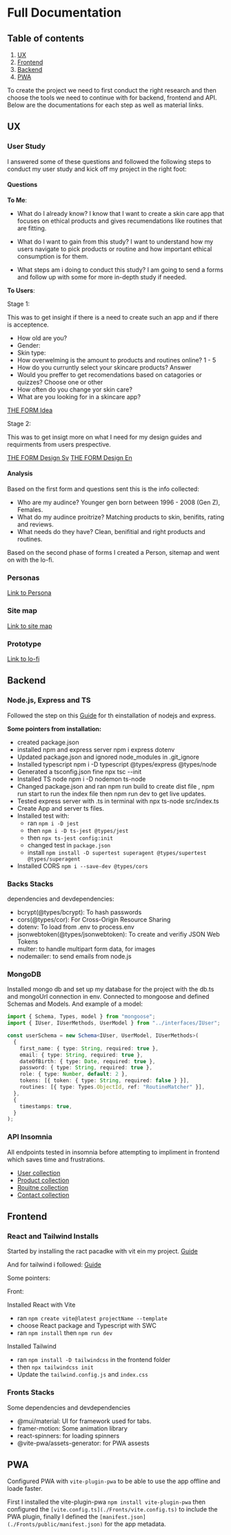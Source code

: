 # Full Documentation

## Table of contents

1. [UX](#ux)
2. [Frontend](#frontend)
3. [Backend](#backend)
4. [PWA](#pwa)

To create the project we need to first conduct the right research and then choose the tools we need to continue with for backend, frontend and API. Below are the documentations for each step as well as material links.

## UX

### User Study

I answered some of these questions and followed the following steps to conduct my user study and kick off my project in the right foot:

#### Questions

**To Me**:

- What do I already know?
  I know that I want to create a skin care app that focuses on ethical products and gives recumendations like routines that are fitting.

- What do I want to gain from this study?
  I want to understand how my users navigate to pick products or routine and how important ethical consumption is for them.

- What steps am i doing to conduct this study?
  I am going to send a forms and follow up with some for more in-depth study if needed.

**To Users**:

Stage 1:

This was to get insight if there is a need to create such an app and if there is acceptence.

- How old are you?
- Gender:
- Skin type:
- How overwelming is the amount to products and routines online? 1 - 5
- How do you curruntly select your skincare products? Answer
- Would you preffer to get recomendations based on catagories or quizzes? Choose one or other
- How often do you change yor skin care?
- What are you looking for in a skincare app?

[THE FORM Idea](https://forms.gle/fCrjog4BxAWSdTrY9)

Stage 2:

This was to get insigt more on what I need for my design guides and requirments from users prespective.

[THE FORM Design Sv](https://forms.gle/3UE1qrjUBj7CT81h7)
[THE FORM Design En](https://forms.gle/kBsomr6rxwqgEDNGA)

#### Analysis

Based on the first form and questions sent this is the info collected:

- Who are my audince? Younger gen born between 1996 - 2008 (Gen Z), Females.
- What do my audince proitrize? Matching products to skin, benifits, rating and reviews.
- What needs do they have? Clean, benifitial and right products and routines.

Based on the second phase of forms I created a Person, sitemap and went on with the lo-fi.

### Personas

[Link to Persona](https://www.figma.com/board/XnSUDxolkJOaFkZ4qN7uAo/Personas-_-SiteMaps?node-id=0-1&node-type=CANVAS&t=AgP9NL88lJ2BD1iq-0)

### Site map

[Link to site map](https://www.figma.com/board/XnSUDxolkJOaFkZ4qN7uAo/Personas-_-SiteMaps?node-id=0-1&node-type=CANVAS&t=AgP9NL88lJ2BD1iq-0)

### Prototype

[Link to lo-fi](https://www.figma.com/design/c2cu6Ibahgz1BqYKOdzrRJ/Low-fi-design?node-id=147-88&node-type=FRAME&t=G5aifOy9T7enKAaR-0)

## Backend

### Node.js, Express and TS

Followed the step on this [Guide](https://blog.logrocket.com/how-to-set-up-node-typescript-express/) for th einstallation of nodejs and express.

**Some pointers from installation:**

- created package.json
- installed npm and express server npm i express dotenv
- Updated package.json and ignored node_modules in .git_ignore
- Installed typescript npm i -D typescript @types/express @types/node
- Generated a tsconfig.json fine npx tsc --init
- Installed TS node npm i -D nodemon ts-node
- Changed package.json and ran npm run build to create dist file , npm run start to run the index file then npm run dev to get live updates.
- Tested express server with .ts in terminal with npx ts-node src/index.ts
- Create App and server ts files.
- Installed test with:
  - ran `npm i -D jest`
  - then `npm i -D ts-jest @types/jest`
  - then `npx ts-jest config:init`
  - changed test in `package.json`
  - install `npm install -D supertest superagent @types/supertest @types/superagent`
- Installed CORS `npm i --save-dev @types/cors`

### Backs Stacks

dependencies and devdependencies:

- bcrypt(@types/bcrypt): To hash passwords
- cors(@types/cor): For Cross-Origin Resource Sharing
- dotenv: To load from .env to process.env
- jsonwebtoken(@types/jsonwebtoken): To create and verifiy JSON Web Tokens
- multer: to handle multipart form data, for images
- nodemailer: to send emails from node.js

### MongoDB

Installed mongo db and set up my database for the project with the db.ts and mongoUrl connection in env. Connected to mongoose and defined Schemas and Models. And example of a model:

```ts
import { Schema, Types, model } from "mongoose";
import { IUser, IUserMethods, UserModel } from "../interfaces/IUser";

const userSchema = new Schema<IUser, UserModel, IUserMethods>(
  {
    first_name: { type: String, required: true },
    email: { type: String, required: true },
    dateOfBirth: { type: Date, required: true },
    password: { type: String, required: true },
    role: { type: Number, default: 2 },
    tokens: [{ token: { type: String, required: false } }],
    routines: [{ type: Types.ObjectId, ref: "RoutineMatcher" }],
  },
  {
    timestamps: true,
  }
);
```

### API Insomnia

All endpoints tested in insomnia before attempting to impliment in frontend which saves time and frustrations.

- [User collection](./Insomnia/Insomnia_User.har)
- [Product collection](./Insomnia/Insomnia_Product)
- [Rouitne collection](./Insomnia/Insomnia_Routine)
- [Contact collection](./Insomnia/Insomnia_Contact)

## Frontend

### React and Tailwind Installs

Started by installing the ract pacadke with vit ein my project. [Guide](https://www.geeksforgeeks.org/how-to-setup-reactjs-with-vite/)

And for tailwind i followed: [Guide](https://tailwindcss.com/docs/guides/create-react-app)

Some pointers:

Front:

Installed React with Vite

- ran `npm create vite@latest projectName --template`
- choose React package and Typescript with SWC
- ran `npm install` then `npm run dev`

Installed Tailwind

- ran `npm install -D tailwindcss` in the frontend folder
- then `npx tailwindcss init`
- Update the `tailwind.config.js` and `index.css`

### Fronts Stacks

Some dependencies and devdependencies

- @mui/material: UI for framework used for tabs.
- framer-motion: Some animation library
- react-spinners: for loading spinners
- @vite-pwa/assets-generator: for PWA assests

## PWA

Configured PWA with `vite-plugin-pwa` to be able to use the app offline and loade faster.

First I installed the vite-plugin-pwa `npm install vite-plugin-pwa` then configured the `[vite.config.ts](./Fronts/vite.config.ts)` to include the PWA plugin, finally I defined the `[manifest.json](./Fronts/public/manifest.json)` for the app metadata.

